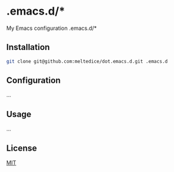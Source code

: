 # .emacs.d/*

My Emacs configuration .emacs.d/*

## Installation

``` bash
git clone git@github.com:meltedice/dot.emacs.d.git .emacs.d
```

## Configuration

...

## Usage

...

## License

[MIT](http://opensource.org/licenses/MIT)
